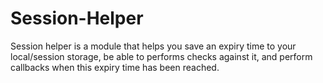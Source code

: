 # Session-Helper
Session helper is a module that helps you save an expiry time to your local/session storage, be able to performs checks against it, and perform callbacks when this expiry time has been reached.
